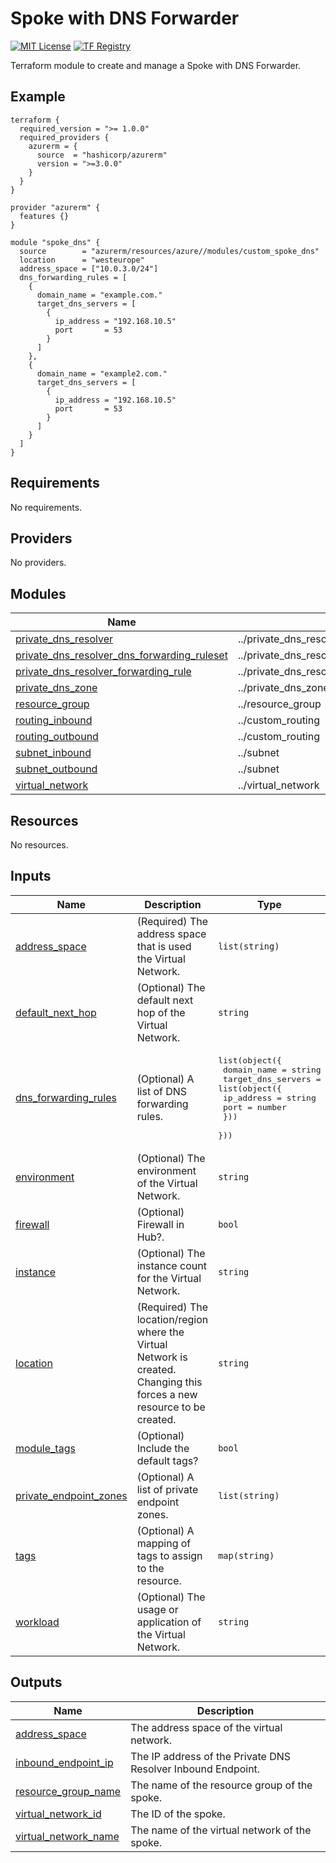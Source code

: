 # Spoke with DNS Forwarder
[![MIT License](https://img.shields.io/badge/license-MIT-orange.svg)](LICENSE) [![TF Registry](https://img.shields.io/badge/terraform-registry-blue.svg)](https://registry.terraform.io/modules/azurerm/resources/azure/latest/submodules/custom_spoke_dns)

Terraform module to create and manage a Spoke with DNS Forwarder.

## Example

```hcl
terraform {
  required_version = ">= 1.0.0"
  required_providers {
    azurerm = {
      source  = "hashicorp/azurerm"
      version = ">=3.0.0"
    }
  }
}

provider "azurerm" {
  features {}
}

module "spoke_dns" {
  source        = "azurerm/resources/azure//modules/custom_spoke_dns"
  location      = "westeurope"
  address_space = ["10.0.3.0/24"]
  dns_forwarding_rules = [
    {
      domain_name = "example.com."
      target_dns_servers = [
        {
          ip_address = "192.168.10.5"
          port       = 53
        }
      ]
    },
    {
      domain_name = "example2.com."
      target_dns_servers = [
        {
          ip_address = "192.168.10.5"
          port       = 53
        }
      ]
    }
  ]
}
```

## Requirements

No requirements.

## Providers

No providers.

## Modules

| Name | Source | Version |
|------|--------|---------|
| <a name="module_private_dns_resolver"></a> [private\_dns\_resolver](#module\_private\_dns\_resolver) | ../private_dns_resolver | n/a |
| <a name="module_private_dns_resolver_dns_forwarding_ruleset"></a> [private\_dns\_resolver\_dns\_forwarding\_ruleset](#module\_private\_dns\_resolver\_dns\_forwarding\_ruleset) | ../private_dns_resolver_dns_forwarding_ruleset | n/a |
| <a name="module_private_dns_resolver_forwarding_rule"></a> [private\_dns\_resolver\_forwarding\_rule](#module\_private\_dns\_resolver\_forwarding\_rule) | ../private_dns_resolver_forwarding_rule | n/a |
| <a name="module_private_dns_zone"></a> [private\_dns\_zone](#module\_private\_dns\_zone) | ../private_dns_zone | n/a |
| <a name="module_resource_group"></a> [resource\_group](#module\_resource\_group) | ../resource_group | n/a |
| <a name="module_routing_inbound"></a> [routing\_inbound](#module\_routing\_inbound) | ../custom_routing | n/a |
| <a name="module_routing_outbound"></a> [routing\_outbound](#module\_routing\_outbound) | ../custom_routing | n/a |
| <a name="module_subnet_inbound"></a> [subnet\_inbound](#module\_subnet\_inbound) | ../subnet | n/a |
| <a name="module_subnet_outbound"></a> [subnet\_outbound](#module\_subnet\_outbound) | ../subnet | n/a |
| <a name="module_virtual_network"></a> [virtual\_network](#module\_virtual\_network) | ../virtual_network | n/a |

## Resources

No resources.

## Inputs

| Name | Description | Type | Default | Required |
|------|-------------|------|---------|:--------:|
| <a name="input_address_space"></a> [address\_space](#input\_address\_space) | (Required) The address space that is used the Virtual Network. | `list(string)` | n/a | yes |
| <a name="input_default_next_hop"></a> [default\_next\_hop](#input\_default\_next\_hop) | (Optional) The default next hop of the Virtual Network. | `string` | `""` | no |
| <a name="input_dns_forwarding_rules"></a> [dns\_forwarding\_rules](#input\_dns\_forwarding\_rules) | (Optional) A list of DNS forwarding rules. | <pre>list(object({<br>    domain_name = string<br>    target_dns_servers = list(object({<br>      ip_address = string<br>      port       = number<br>    }))<br>  }))</pre> | `[]` | no |
| <a name="input_environment"></a> [environment](#input\_environment) | (Optional) The environment of the Virtual Network. | `string` | `"prd"` | no |
| <a name="input_firewall"></a> [firewall](#input\_firewall) | (Optional) Firewall in Hub?. | `bool` | `false` | no |
| <a name="input_instance"></a> [instance](#input\_instance) | (Optional) The instance count for the Virtual Network. | `string` | `"001"` | no |
| <a name="input_location"></a> [location](#input\_location) | (Required) The location/region where the Virtual Network is created. Changing this forces a new resource to be created. | `string` | n/a | yes |
| <a name="input_module_tags"></a> [module\_tags](#input\_module\_tags) | (Optional) Include the default tags? | `bool` | `true` | no |
| <a name="input_private_endpoint_zones"></a> [private\_endpoint\_zones](#input\_private\_endpoint\_zones) | (Optional) A list of private endpoint zones. | `list(string)` | <pre>[<br>  "privatelink.blob.core.windows.net"<br>]</pre> | no |
| <a name="input_tags"></a> [tags](#input\_tags) | (Optional) A mapping of tags to assign to the resource. | `map(string)` | `null` | no |
| <a name="input_workload"></a> [workload](#input\_workload) | (Optional) The usage or application of the Virtual Network. | `string` | `"dns"` | no |

## Outputs

| Name | Description |
|------|-------------|
| <a name="output_address_space"></a> [address\_space](#output\_address\_space) | The address space of the virtual network. |
| <a name="output_inbound_endpoint_ip"></a> [inbound\_endpoint\_ip](#output\_inbound\_endpoint\_ip) | The IP address of the Private DNS Resolver Inbound Endpoint. |
| <a name="output_resource_group_name"></a> [resource\_group\_name](#output\_resource\_group\_name) | The name of the resource group of the spoke. |
| <a name="output_virtual_network_id"></a> [virtual\_network\_id](#output\_virtual\_network\_id) | The ID of the spoke. |
| <a name="output_virtual_network_name"></a> [virtual\_network\_name](#output\_virtual\_network\_name) | The name of the virtual network of the spoke. |

